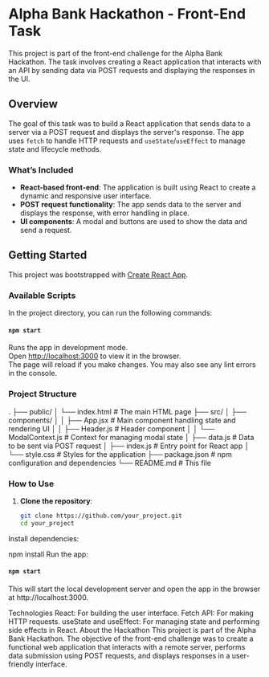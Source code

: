 
# Alpha Bank Hackathon - Front-End Task

This project is part of the front-end challenge for the Alpha Bank Hackathon. The task involves creating a React application that interacts with an API by sending data via POST requests and displaying the responses in the UI.

## Overview

The goal of this task was to build a React application that sends data to a server via a POST request and displays the server's response. The app uses `fetch` to handle HTTP requests and `useState`/`useEffect` to manage state and lifecycle methods.

### What’s Included

- **React-based front-end**: The application is built using React to create a dynamic and responsive user interface.
- **POST request functionality**: The app sends data to the server and displays the response, with error handling in place.
- **UI components**: A modal and buttons are used to show the data and send a request.

## Getting Started

This project was bootstrapped with [Create React App](https://reactjs.org/docs/create-a-new-react-app.html).

### Available Scripts

In the project directory, you can run the following commands:

#### `npm start`

Runs the app in development mode.  
Open [http://localhost:3000](http://localhost:3000) to view it in the browser.  
The page will reload if you make changes. You may also see any lint errors in the console.


### Project Structure

. ├── public/ 
│ └── index.html # The main HTML page 
├── src/ 
│ ├── components/ 
│ │ ├── App.jsx # Main component handling state and rendering UI 
│ │ ├── Header.js # Header component 
│ │ └── ModalContext.js # Context for managing modal state 
│ ├── data.js # Data to be sent via POST request 
│ ├── index.js # Entry point for React app 
│ └── style.css # Styles for the application 
├── package.json # npm configuration and dependencies 
└── README.md # This file


### How to Use

1. **Clone the repository**:
   ```bash
   git clone https://github.com/your_project.git
   cd your_project
Install dependencies:


npm install
Run the app:


#### `npm start`
This will start the local development server and open the app in the browser at
 http://localhost:3000.

Technologies
React: For building the user interface.
Fetch API: For making HTTP requests.
useState and useEffect: For managing state and performing side effects in React.
About the Hackathon
This project is part of the Alpha Bank Hackathon. The objective of the front-end challenge was to create a functional web application that interacts with a remote server, performs data submission using POST requests, and displays responses in a user-friendly interface.

